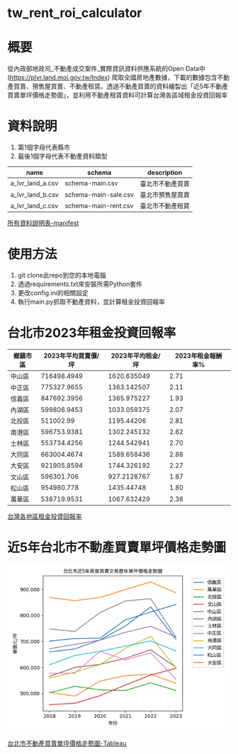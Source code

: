 # tw_rent_roi_calculator

# 概要
從內政部地政司_不動產成交案件_實際資訊資料供應系統的Open Data中 (https://plvr.land.moi.gov.tw/Index) 爬取全國房地產數據，下載的數據包含不動產買賣、預售屋買賣、不動產租賃。透過不動產買賣的資料繪製出「近5年不動產買賣單坪價格走勢圖」，並利用不動產租賃資料可計算台灣各區域租金投資回報率

# 資料說明
1. 第1個字母代表縣市
2. 最後1個字母代表不動產資料類型

name|schema|description
-|-|-
a_lvr_land_a.csv|schema-main.csv|臺北市不動產買賣
a_lvr_land_b.csv|schema-main-sale.csv|臺北市預售屋買賣
a_lvr_land_c.csv|schema-main-rent.csv|臺北市不動產租賃

[所有資料說明表-manifest](https://docs.google.com/spreadsheets/d/1qSuhjntSfDnmu9lnagC09AbsrHQ8Q0qDM3eVSb07LVw/edit#gid=609529863)

# 使用方法
1. git clone此repo到您的本地電腦
2. 透過requirements.txt來安裝所需Python套件
3. 更改config.ini的相關設定
5. 執行main.py抓取不動產資料，並計算租金投資回報率

# 台北市2023年租金投資回報率
鄉鎮市區|2023年平均買賣價/坪|2023年平均租金/坪|2023年租金報酬率%
-|-|-|-
中山區|716498.4949|1620.635049|2.71
中正區|775327.9655|1363.142507|2.11
信義區|847692.3956|1365.975227|1.93
內湖區|599806.9453|1033.059375|2.07
北投區|511002.99|1195.44206|2.81
南港區|596753.9381|1302.245132|2.62
士林區|553734.4256|1244.542941|2.70
大同區|663004.4674|1589.658436|2.88
大安區|921905.8594|1744.326192|2.27
文山區|596301.706|927.2128767|1.87
松山區|954980.778|1435.44748|1.80
萬華區|538719.9531|1067.632429|2.38

[台灣各地區租金投資回報率](https://docs.google.com/spreadsheets/d/1qSuhjntSfDnmu9lnagC09AbsrHQ8Q0qDM3eVSb07LVw/edit#gid=609529863)

# 近5年台北市不動產買賣單坪價格走勢圖
![台北市不動產買賣單坪價格走勢圖檔](static/charts/台北市_房屋買賣交易_plt_chart.png)

[台北市不動產買賣單坪價格走勢圖-Tableau](https://public.tableau.com/views/taipei_real_estate_price/5?:language=zh-TW&publish=yes&:display_count=n&:origin=viz_share_link)
